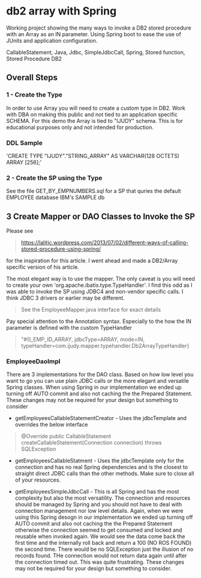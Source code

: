 # db2 array with Spring

Working project showing the many ways to invoke a DB2 stored procedure with an Array as an IN parameter. Using Spring boot to ease the
use of JUnits and application configuration.

CallableStatement, Java, Jdbc, SimpleJdbcCall, Spring, Stored function, Stored Procedure DB2
  
## Overall Steps

### 1 - Create the Type
In order to use Array you will need to create a custom type in DB2.  Work with DBA on making this public and not tied to an application specific SCHEMA. For this demo the Array is tied to "IJUDY" schema.  This is for educational purposes only and not intended for production.

### DDL Sample
 'CREATE TYPE "IJUDY"."STRING_ARRAY" AS VARCHAR(128 OCTETS) ARRAY [256];'
 
### 2 - Create the SP using the Type
See the file GET_BY_EMPNUMBERS.sql for a SP that quries the default EMPLOYEE database IBM's SAMPLE db

## 3 Create Mapper or DAO Classes to Invoke the SP

Please see 

> https://lalitjc.wordpress.com/2013/07/02/different-ways-of-calling-stored-procedure-using-spring/ 

for the inspiration for this article. I went ahead and made a DB2/Array specific version of his article.

The most elegant way is to use the mapper. The only caveat is you will need to create your own 'org.apache.ibatis.type.TypeHandler'. I find this odd as I was able to invoke the SP using JDBC4 and non-vendor specific calls. I think JDBC 3 drivers or earlier may be different.

> See the EmployeeMapper.java interface for exact details

Pay special attention to the Annotation syntax. Especially to the how the IN parameter is defined with the custom TypeHandler
> "#{I_EMP_ID_ARRAY,	jdbcType=ARRAY,		mode=IN,  typeHandler=com.ijudy.mapper.typehandler.Db2ArrayTypeHandler}

### EmployeeDaoImpl
There are 3 implementations for the DAO class. Based on how low level you want to go you can use plain JDBC calls or the more elegant and versatile Spring classes. When using Spring in our implementation we ended up turning off AUTO commit and also not caching the the Prepared Statement.  These changes may not be required for your design but something to consider

- getEmployeesCallableStatementCreator - Uses the jdbcTemplate and overrides the below interface

>@Override
>public CallableStatement createCallableStatement(Connection connection) throws SQLException

- getEmployeesCallableStatment - Uses the jdbcTemplate only for the connection and has no real Spring dependencies and is the closest to straight 
direct JDBC calls than the other methods. Make sure to close all of your resources.

- getEmployeesSimpleJdbcCall - This is all Spring and has the most complexity but also the most versatility. The connection and resources should be managed by Spring and you should not have to deal with connection management nor low level details. Again, when we were using this Spring desogn in our implementation we ended up turning off AUTO commit and also not caching the the Prepared Statement otherwise the connection seemed to get consumed and locked and reusable when invoked again. We would see the data come back the first time and the internally roll back and return a 100 (NO ROS FOUND) the second time. There would be no SQLException just the illusion of no records found. THe connection would not return data again until after the connection timed out.  This was quite frustrating.  These changes may not be required for your design but something to consider.

